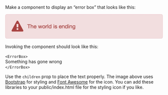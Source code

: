 Make a component to display an “error box” that looks like this:  

![Sample Error Box](error.png)

Invoking the component should look like this:  

`<ErrorBox>`  
Something has gone wrong  
`</ErrorBox>`  

Use the `children` prop to place the text properly. The image above 
uses [Bootstrap](http://getbootstrap.com/getting-started/#download-cdn) 
for styling and [Font Awesome](https://www.bootstrapcdn.com/fontawesome/) 
for the icon. You can add these libraries to your public/index.html file for 
the styling icon if you like.